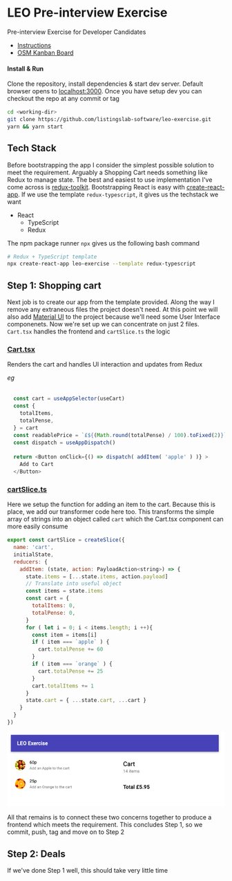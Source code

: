 
# LEO Pre-interview Exercise

Pre-interview Exercise for Developer Candidates

- [Instructions](./public/pdf/instructions.pdf) 
- [OSM Kanban Board](https://github.com/orgs/listingslab-software/projects/14?fullscreen=true)

#### Install & Run

Clone the repository, install dependencies & start dev server. Default browser opens to [localhost:3000](http://localhost:3000). Once you have setup dev you can checkout the repo at any commit or tag

```bash
cd <working-dir>
git clone https://github.com/listingslab-software/leo-exercise.git
yarn && yarn start
```

## Tech Stack

Before bootstrapping the app I consider the simplest possible solution to meet the requirement. Arguably a Shopping Cart needs something like Redux to manage state. The best and easiest to use implementation I've come across is [redux-toolkit](https://redux-toolkit.js.org). Bootstrapping React is easy with [create-react-app](https://reactjs.org/docs/create-a-new-react-app.html). If we use the template `redux-typescript`, it gives us the techstack we want
- React
	- TypeScript
	- Redux

The npm package runner `npx` gives us the following bash command 

```bash
# Redux + TypeScript template
npx create-react-app leo-exercise --template redux-typescript
````

## Step 1: Shopping cart 

Next job is to create our app from the template provided. Along the way I remove any extraneous files the project doesn't need. At this point we will also add [Material UI](https://material-ui.com) to the project because we'll need some User Interface componenets. Now we're set up we can concentrate on just 2 files. `Cart.tsx` handles the frontend and `cartSlice.ts` the logic

### [Cart.tsx](./src/features/cart/Cart.tsx)

Renders the cart and handles UI interaction and updates from Redux

_eg_

```javascript

  const cart = useAppSelector(useCart)
  const { 
    totalItems,
    totalPense, 
  } = cart
  const readablePrice = `£${(Math.round(totalPense) / 100).toFixed(2)}`
  const dispatch = useAppDispatch()

  return <Button onClick={() => dispatch( addItem( 'apple' ) )} >
    Add to Cart
  </Button>

```

### [cartSlice.ts](./src/features/cart/cartSlice.ts)


Here we setup the function for adding an item to the cart. Because this is place, we add our transformer code here too. This transforms the simple array of strings into an object called `cart` which the Cart.tsx component can more easily consume

```javascript
export const cartSlice = createSlice({
  name: 'cart',
  initialState,
  reducers: {
    addItem: (state, action: PayloadAction<string>) => {
      state.items = [...state.items, action.payload]
      // Translate into useful object
      const items = state.items
      const cart = {
        totalItems: 0,
        totalPense: 0,
      }
      for ( let i = 0; i < items.length; i ++){
        const item = items[i]
        if ( item === `apple` ) {
          cart.totalPense += 60
        }
        if ( item === `orange` ) {
          cart.totalPense += 25
        }
        cart.totalItems += 1
      }
      state.cart = { ...state.cart, ...cart }
    }
  }
})
```

![screenshot](./public/png/step1.png) 

All that remains is to connect these two concerns together to produce a frontend which meets the requirement. This concludes Step 1, so we commit, push, tag and move on to Step 2

## Step 2: Deals

If we've done Step 1 well, this should take very little time
